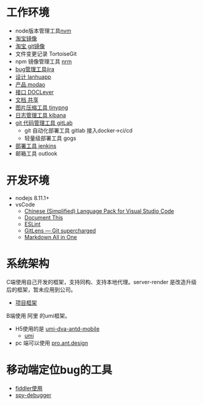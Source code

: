 # 工作环境
* node版本管理工具[nvm](https://github.com/creationix/nvm)
* [淘宝镜像](https://npm.taobao.org/mirrors)
* [淘宝 git镜像](https://npm.taobao.org/mirrors/git-for-windows/)
* 文件变更记录 TortoiseGit
* npm 镜像管理工具 [nrm](https://github.com/Pana/nrm)
* [bug管理工具jira](https://www.atlassian.com/)
* [设计 lanhuapp ](https://lanhuapp.com/)
* [产品 modao](https://org.modao.cc/)
* [接口 DOCLever](http://apidev.xin.com/login)
* [文档 共享](https://docs.qq.com/)
* [图片压缩工具 tinypng](https://tinypng.com/)
* [日志管理工具 kibana](http://alilog.xin.com/)
* [git 代码管理工具 gitLab](https://gitlab.com/)
  * git 自动化部署工具 gitlab 接入docker->ci/cd
  * 轻量级部署工具 gogs
* [部署工具 jenkins](https://www.jenkins.io/)
* 邮箱工具 outlook

# 开发环境
* nodejs 8.11.1+
* vsCode
  * [Chinese (Simplified) Language Pack for Visual Studio Code](https://marketplace.visualstudio.com/items?itemName=MS-CEINTL.vscode-language-pack-zh-hans)
  * [Document This](https://marketplace.visualstudio.com/items?itemName=joelday.docthis)
  * [ESLint](https://marketplace.visualstudio.com/items?itemName=dbaeumer.vscode-eslint)
  * [GitLens — Git supercharged](https://marketplace.visualstudio.com/items?itemName=eamodio.gitlens)
  * [Markdown All in One](https://marketplace.visualstudio.com/items?itemName=yzhang.markdown-all-in-one)

# 系统架构
C端使用自己开发的框架，支持同构、支持本地代理。server-render 是改造升级后的框架，暂未应用到公司。
* [项目框架](https://github.com/anlien/server-render)

B端使用 阿里 的umi框架。
* H5使用的是 [umi-dva-antd-mobile](https://github.com/hqwlkj/umi-dva-antd-mobile)
  * [umi](https://github.com/umijs/umi)
* pc 端可以使用 [pro.ant.design](https://pro.ant.design/index-cn)

# 移动端定位bug的工具
* [fiddler使用](../../2016/tool/fiddler/fiddler使用)
* [spy-debugger](https://github.com/wuchangming/spy-debugger)
